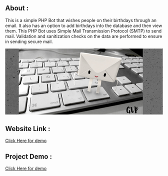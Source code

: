 ## About :

This is a simple PHP Bot that wishes people on their birthdays through an email. It also has an option to add birthdays into the database and then view them. 
This PHP Bot uses Simple Mail Transmission Protocol (SMTP) to send mail. Validation and sanitization checks on the data are performed to ensure in sending secure mail.

![](./bg.png)

## Website Link :
[Click Here for demo](http://birthday-reminder.infinityfreeapp.com/)

## Project Demo : 
[Click Here for demo](https://www.youtube.com/watch?v=bf9LT4MTAHs)
